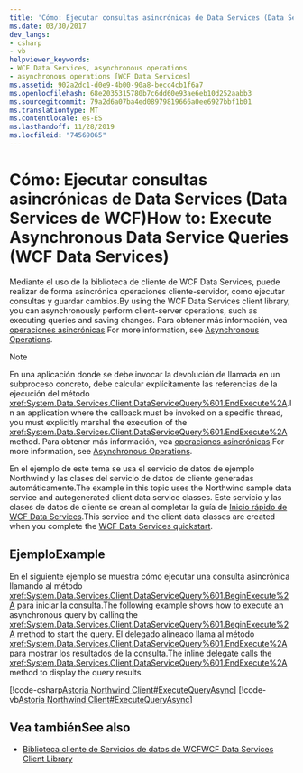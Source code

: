 ```yaml
---
title: 'Cómo: Ejecutar consultas asincrónicas de Data Services (Data Services de WCF)'
ms.date: 03/30/2017
dev_langs:
- csharp
- vb
helpviewer_keywords:
- WCF Data Services, asynchronous operations
- asynchronous operations [WCF Data Services]
ms.assetid: 902a2dc1-d0e9-4b00-90a8-becc4cb1f6a7
ms.openlocfilehash: 68e2035315780b7c6dd60e93ae6eb10d252aabb3
ms.sourcegitcommit: 79a2d6a07ba4ed08979819666a0ee6927bbf1b01
ms.translationtype: MT
ms.contentlocale: es-ES
ms.lasthandoff: 11/28/2019
ms.locfileid: "74569065"
---
```

# <a name="how-to-execute-asynchronous-data-service-queries-wcf-data-services"></a><span data-ttu-id="9e830-102">Cómo: Ejecutar consultas asincrónicas de Data Services (Data Services de WCF)</span><span class="sxs-lookup"><span data-stu-id="9e830-102">How to: Execute Asynchronous Data Service Queries (WCF Data Services)</span></span>
<span data-ttu-id="9e830-103">Mediante el uso de la biblioteca de cliente de WCF Data Services, puede realizar de forma asincrónica operaciones cliente-servidor, como ejecutar consultas y guardar cambios.</span><span class="sxs-lookup"><span data-stu-id="9e830-103">By using the WCF Data Services client library, you can asynchronously perform client-server operations, such as executing queries and saving changes.</span></span> <span data-ttu-id="9e830-104">Para obtener más información, vea [operaciones asincrónicas](asynchronous-operations-wcf-data-services.md).</span><span class="sxs-lookup"><span data-stu-id="9e830-104">For more information, see [Asynchronous Operations](asynchronous-operations-wcf-data-services.md).</span></span>  
  
> [!NOTE]
> <span data-ttu-id="9e830-105">En una aplicación donde se debe invocar la devolución de llamada en un subproceso concreto, debe calcular explícitamente las referencias de la ejecución del método <xref:System.Data.Services.Client.DataServiceQuery%601.EndExecute%2A>.</span><span class="sxs-lookup"><span data-stu-id="9e830-105">In an application where the callback must be invoked on a specific thread, you must explicitly marshal the execution of the <xref:System.Data.Services.Client.DataServiceQuery%601.EndExecute%2A> method.</span></span> <span data-ttu-id="9e830-106">Para obtener más información, vea [operaciones asincrónicas](asynchronous-operations-wcf-data-services.md).</span><span class="sxs-lookup"><span data-stu-id="9e830-106">For more information, see [Asynchronous Operations](asynchronous-operations-wcf-data-services.md).</span></span>  
  
 <span data-ttu-id="9e830-107">En el ejemplo de este tema se usa el servicio de datos de ejemplo Northwind y las clases del servicio de datos de cliente generadas automáticamente.</span><span class="sxs-lookup"><span data-stu-id="9e830-107">The example in this topic uses the Northwind sample data service and autogenerated client data service classes.</span></span> <span data-ttu-id="9e830-108">Este servicio y las clases de datos de cliente se crean al completar la guía de [Inicio rápido de WCF Data Services](quickstart-wcf-data-services.md).</span><span class="sxs-lookup"><span data-stu-id="9e830-108">This service and the client data classes are created when you complete the [WCF Data Services quickstart](quickstart-wcf-data-services.md).</span></span>  
  
## <a name="example"></a><span data-ttu-id="9e830-109">Ejemplo</span><span class="sxs-lookup"><span data-stu-id="9e830-109">Example</span></span>  
 <span data-ttu-id="9e830-110">En el siguiente ejemplo se muestra cómo ejecutar una consulta asincrónica llamando al método <xref:System.Data.Services.Client.DataServiceQuery%601.BeginExecute%2A> para iniciar la consulta.</span><span class="sxs-lookup"><span data-stu-id="9e830-110">The following example shows how to execute an asynchronous query by calling the <xref:System.Data.Services.Client.DataServiceQuery%601.BeginExecute%2A> method to start the query.</span></span> <span data-ttu-id="9e830-111">El delegado alineado llama al método <xref:System.Data.Services.Client.DataServiceQuery%601.EndExecute%2A> para mostrar los resultados de la consulta.</span><span class="sxs-lookup"><span data-stu-id="9e830-111">The inline delegate calls the <xref:System.Data.Services.Client.DataServiceQuery%601.EndExecute%2A> method to display the query results.</span></span>  
  
 [!code-csharp[Astoria Northwind Client#ExecuteQueryAsync](../../../../samples/snippets/csharp/VS_Snippets_Misc/astoria_northwind_client/cs/source.cs#executequeryasync)]
 [!code-vb[Astoria Northwind Client#ExecuteQueryAsync](../../../../samples/snippets/visualbasic/VS_Snippets_Misc/astoria_northwind_client/vb/source.vb#executequeryasync)]  
  
## <a name="see-also"></a><span data-ttu-id="9e830-112">Vea también</span><span class="sxs-lookup"><span data-stu-id="9e830-112">See also</span></span>

- [<span data-ttu-id="9e830-113">Biblioteca cliente de Servicios de datos de WCF</span><span class="sxs-lookup"><span data-stu-id="9e830-113">WCF Data Services Client Library</span></span>](wcf-data-services-client-library.md)
